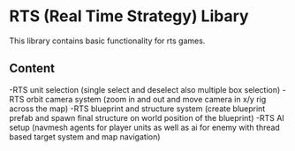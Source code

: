 # RTS (Real Time Strategy) Libary
This library contains basic functionality for rts games.
## Content
-RTS unit selection (single select and deselect also multiple box selection)
-RTS orbit camera system (zoom in and out and move camera in x/y rig across the map)
-RTS blueprint and structure system (create blueprint prefab and spawn final structure on world position of the blueprint)
-RTS AI setup (navmesh agents for player units as well as ai for enemy with thread based target system and map navigation)

